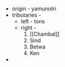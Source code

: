 - origin - yamunotri
- tributaries - 
	- left - tons
	- right -
		1. [[Chambal]]
		2. Sind
		3. Betwa 
		4. Ken
- 